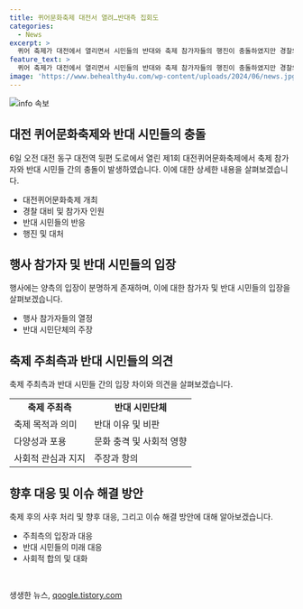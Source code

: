 ```yaml
---
title: 퀴어문화축제 대전서 열려…반대측 집회도
categories:
  - News
excerpt: >
  퀴어 축제가 대전에서 열리면서 시민들의 반대와 축제 참가자들의 행진이 충돌하였지만 경찰의 제지로 큰 사태는 피해갔다. 행사는 지역 시민사회단체와 소수 정당의 참여로 열려지며, 퀴어 축제 참가자들은 부스 행사에 참여하고 무지개무늬 액세서리를 착용하며 개막식을 진행했다. 하지만 반대 시민단체는 퀴어 축제를 비난하며 맞불을 지키는 등 시위를 벌였다. 경찰의 안내에도 물리적 접촉이 있었고, 시민단체는 거리 행진을 벌인 후 마무리했다.
feature_text: >
  퀴어 축제가 대전에서 열리면서 시민들의 반대와 축제 참가자들의 행진이 충돌하였지만 경찰의 제지로 큰 사태는 피해갔다. 행사는 지역 시민사회단체와 소수 정당의 참여로 열려지며, 퀴어 축제 참가자들은 부스 행사에 참여하고 무지개무늬 액세서리를 착용하며 개막식을 진행했다. 하지만 반대 시민단체는 퀴어 축제를 비난하며 맞불을 지키는 등 시위를 벌였다. 경찰의 안내에도 물리적 접촉이 있었고, 시민단체는 거리 행진을 벌인 후 마무리했다.
image: 'https://www.behealthy4u.com/wp-content/uploads/2024/06/news.jpg'
---
```


<p><img src="https://www.behealthy4u.com/wp-content/uploads/2024/06/news.jpg" alt="info 속보" /></p>

<h2 data-ke-size="size26">대전 퀴어문화축제와 반대 시민들의 충돌</h2>

<p data-ke-size="size16">6일 오전 대전 동구 대전역 뒷편 도로에서 열린 제1회 대전퀴어문화축제에서 축제 참가자와 반대 시민들 간의 충돌이 발생하였습니다. 이에 대한 상세한 내용을 살펴보겠습니다.</p>

<ul>
<li>대전퀴어문화축제 개최</li>
<li>경찰 대비 및 참가자 인원</li>
<li>반대 시민들의 반응</li>
<li>행진 및 대처</li>
</ul>

<h2 data-ke-size="size26">행사 참가자 및 반대 시민들의 입장</h2>

<p data-ke-size="size16">행사에는 양측의 입장이 분명하게 존재하며, 이에 대한 참가자 및 반대 시민들의 입장을 살펴보겠습니다.</p>

<ul>
<li>행사 참가자들의 열정</li>
<li>반대 시민단체의 주장</li>
</ul>

<h2 data-ke-size="size26">축제 주최측과 반대 시민들의 의견</h2>

<p data-ke-size="size16">축제 주최측과 반대 시민들 간의 입장 차이와 의견을 살펴보겠습니다.</p>

<table>
  <tr>
    <td style="text-align: center; height: 17px;"><b>축제 주최측</b></td>
    <td style="text-align: center; height: 17px;"><b>반대 시민단체</b></td>
  </tr>
  <tr>
    <td>축제 목적과 의미</td>
    <td>반대 이유 및 비판</td>
  </tr>
  <tr>
    <td>다양성과 포용</td>
    <td>문화 충격 및 사회적 영향</td>
  </tr>
  <tr>
    <td>사회적 관심과 지지</td>
    <td>주장과 항의</td>
  </tr>
</table>

<h2 data-ke-size="size26">향후 대응 및 이슈 해결 방안</h2>

<p data-ke-size="size16">축제 후의 사후 처리 및 향후 대응, 그리고 이슈 해결 방안에 대해 알아보겠습니다.</p>

<ul>
<li>주최측의 입장과 대응</li>
<li>반대 시민들의 미래 대응</li>
<li>사회적 합의 및 대화</li>
</ul>

<p data-ke-size="size16">&nbsp;</p>
생생한 뉴스, <a href="https://qoogle.tistory.com" rel="dofollow">qoogle.tistory.com</a>


